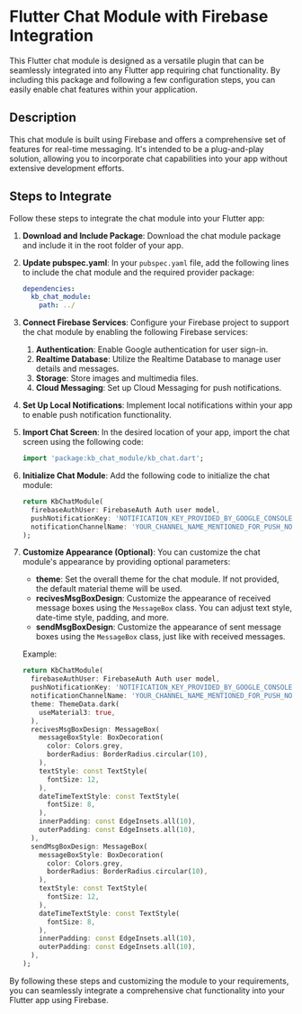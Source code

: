# Flutter Chat Module with Firebase Integration

This Flutter chat module is designed as a versatile plugin that can be seamlessly integrated into any Flutter app requiring chat functionality. By including this package and following a few configuration steps, you can easily enable chat features within your application.

## Description

This chat module is built using Firebase and offers a comprehensive set of features for real-time messaging. It's intended to be a plug-and-play solution, allowing you to incorporate chat capabilities into your app without extensive development efforts.

## Steps to Integrate

Follow these steps to integrate the chat module into your Flutter app:

1. **Download and Include Package**: Download the chat module package and include it in the root folder of your app.

2. **Update pubspec.yaml**: In your `pubspec.yaml` file, add the following lines to include the chat module and the required provider package:

    ```yaml
    dependencies:
      kb_chat_module:
        path: ../
    ```

3. **Connect Firebase Services**: Configure your Firebase project to support the chat module by enabling the following Firebase services:
    1. **Authentication**: Enable Google authentication for user sign-in.
    2. **Realtime Database**: Utilize the Realtime Database to manage user details and messages.
    3. **Storage**: Store images and multimedia files.
    4. **Cloud Messaging**: Set up Cloud Messaging for push notifications.

4. **Set Up Local Notifications**: Implement local notifications within your app to enable push notification functionality.

5. **Import Chat Screen**: In the desired location of your app, import the chat screen using the following code:

    ```dart
    import 'package:kb_chat_module/kb_chat.dart';
    ```

6. **Initialize Chat Module**: Add the following code to initialize the chat module:

    ```dart
    return KbChatModule(
      firebaseAuthUser: FirebaseAuth Auth user model,
      pushNotificationKey: 'NOTIFICATION_KEY_PROVIDED_BY_GOOGLE_CONSOLE',
      notificationChannelName: 'YOUR_CHANNEL_NAME_MENTIONED_FOR_PUSH_NOTIFICATION',
    );
    ```

7. **Customize Appearance (Optional)**: You can customize the chat module's appearance by providing optional parameters:
    - **theme**: Set the overall theme for the chat module. If not provided, the default material theme will be used.
    - **recivesMsgBoxDesign**: Customize the appearance of received message boxes using the `MessageBox` class. You can adjust text style, date-time style, padding, and more.
    - **sendMsgBoxDesign**: Customize the appearance of sent message boxes using the `MessageBox` class, just like with received messages.

    Example:

    ```dart
    return KbChatModule(
      firebaseAuthUser: FirebaseAuth Auth user model,
      pushNotificationKey: 'NOTIFICATION_KEY_PROVIDED_BY_GOOGLE_CONSOLE',
      notificationChannelName: 'YOUR_CHANNEL_NAME_MENTIONED_FOR_PUSH_NOTIFICATION',
      theme: ThemeData.dark(
        useMaterial3: true,
      ),
      recivesMsgBoxDesign: MessageBox(
        messageBoxStyle: BoxDecoration(
          color: Colors.grey,
          borderRadius: BorderRadius.circular(10),
        ),
        textStyle: const TextStyle(
          fontSize: 12,
        ),
        dateTimeTextStyle: const TextStyle(
          fontSize: 8,
        ),
        innerPadding: const EdgeInsets.all(10),
        outerPadding: const EdgeInsets.all(10),
      ),
      sendMsgBoxDesign: MessageBox(
        messageBoxStyle: BoxDecoration(
          color: Colors.grey,
          borderRadius: BorderRadius.circular(10),
        ),
        textStyle: const TextStyle(
          fontSize: 12,
        ),
        dateTimeTextStyle: const TextStyle(
          fontSize: 8,
        ),
        innerPadding: const EdgeInsets.all(10),
        outerPadding: const EdgeInsets.all(10),
      ),
    );
    ```

By following these steps and customizing the module to your requirements, you can seamlessly integrate a comprehensive chat functionality into your Flutter app using Firebase.
